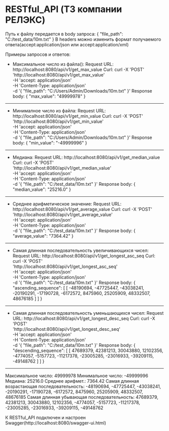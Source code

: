 # RESTful_API (ТЗ компании РЕЛЭКС)

Путь к файлу передается в body запроса: {
                                          "file_path": "C:/test_data/10m.txt"
                                        }
В headers можно изменить формат получаемого ответа(accept:application/json  или  accept:application/xml)

Примеры запросов и ответов:
- Максимальное число из файла():
      Request URL: 
          http://localhost:8080/api/v1/get_max_value
      Curl:
          curl -X 'POST' \
          'http://localhost:8080/api/v1/get_max_value' \
          -H 'accept: application/json' \
          -H 'Content-Type: application/json' \
          -d '{
               "file_path": "C:/Users/Admin/Downloads/10m.txt"
              }'
       Response body:
           {
             "max_value": "49999978"
           }
 _______________________________________________________________________________________________________        
- Минималное число из файла:
      Request URL: 
          http://localhost:8080/api/v1/get_min_value
      Curl:
          curl -X 'POST' \
          'http://localhost:8080/api/v1/get_min_value' \
          -H 'accept: application/json' \
          -H 'Content-Type: application/json' \
          -d '{
               "file_path": "C:/Users/Admin/Downloads/10m.txt"
              }'
       Response body:
          {
            "min_value": "-49999996"
          }
 ________________________________________________________________________________________________________
 - Медиана:
      Request URL: 
          http://localhost:8080/api/v1/get_median_value
      Curl:
            curl -X 'POST' \
            'http://localhost:8080/api/v1/get_median_value' \
            -H 'accept: application/json' \
            -H 'Content-Type: application/json' \
            -d '{
                 "file_path": "C:/test_data/10m.txt"
                }'
       Response body:
          {
            "median_value": "25216.0"
          }
_________________________________________________________________________________________________________
- Среднее арифметическое значение:
      Request URL: 
          http://localhost:8080/api/v1/get_average_value
      Curl:
            curl -X 'POST' \
            'http://localhost:8080/api/v1/get_average_value' \
            -H 'accept: application/json' \
            -H 'Content-Type: application/json' \
            -d '{
                 "file_path": "C:/test_data/10m.txt"
                }'
       Response body:
          {
            "average_value": "7364.42"
          }
_________________________________________________________________________________________________________      
- Самая длинная последовательность увеличивающихся чисел:
      Request URL: 
          http://localhost:8080/api/v1/get_longest_asc_seq
      Curl:
            curl -X 'POST' \
            'http://localhost:8080/api/v1/get_longest_asc_seq' \
            -H 'accept: application/json' \
            -H 'Content-Type: application/json' \
            -d '{
                 "file_path": "C:/test_data/10m.txt"
                }'
       Response body:
          {
            "ascending_sequence": [
              [
                -48190694,
                -47725447,
                -43038241,
                -20190291,
                -17190728,
                -6172572,
                8475960,
                25205909,
                48332507,
                48676185
              ]
            ]
          }
__________________________________________________________________________________________________________
- Самая длинная последовательность уменьшающихся чисел:
      Request URL: 
          http://localhost:8080/api/v1/get_longest_desc_seq
      Curl:
            curl -X 'POST' \
            'http://localhost:8080/api/v1/get_longest_desc_seq' \
            -H 'accept: application/json' \
            -H 'Content-Type: application/json' \
            -d '{
                 "file_path": "C:/test_data/10m.txt"
                }'
       Response body:
          {
            "descending_sequence": [
              [
                47689379,
                42381213,
                30043880,
                12102356,
                -4774057,
                -5157723,
                -11217378,
                -23005285,
                -23016933,
                -39209115,
                -49148762
              ]
            ]
          }
____________________________________________________________________________________________________________
Максимальное число: 49999978
Минимальное число: -49999996
Медиана:            25216.0
Среднее арифмет.:   7364.42
Самая длинная возрастающая последовательность: -48190694, -47725447, -43038241, -20190291, -17190728, -6172572, 8475960, 25205909, 48332507, 48676185
Самая длинная убывающая последовательность: 47689379, 42381213, 30043880, 12102356, -4774057, -5157723, -11217378, -23005285, -23016933, -39209115, -49148762

К RESTful_API подключен и настроен Swagger(http://localhost:8080/swagger-ui.html)
